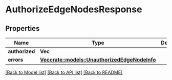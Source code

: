 # AuthorizeEdgeNodesResponse

## Properties

Name | Type | Description | Notes
------------ | ------------- | ------------- | -------------
**authorized** | **Vec<i64>** |  | 
**errors** | [**Vec<crate::models::UnauthorizedEdgeNodeInfo>**](UnauthorizedEdgeNodeInfo.md) |  | 

[[Back to Model list]](../README.md#documentation-for-models) [[Back to API list]](../README.md#documentation-for-api-endpoints) [[Back to README]](../README.md)


